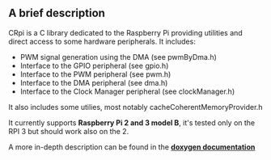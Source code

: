 
A brief description
-------------------

CRpi is a C library dedicated to the Raspberry Pi providing utilities and direct access to some hardware peripherals. It includes:

* PWM signal generation using the DMA (see pwmByDma.h)
* Interface to the GPIO peripheral (see gpio.h)
* Interface to the PWM peripheral (see pwm.h)
* Interface to the DMA peripheral (see dma.h)
* Interface to the Clock Manager peripheral (see clockManager.h)

It also includes some utilies, most notably cacheCoherentMemoryProvider.h

It currently supports **Raspberry Pi 2 and 3 model B**, it's tested only on the RPI 3 but should work also on the 2.

A more in-depth description can be found in the [**doxygen documentation**](https://c-rizz.github.io/CRpi/html/index.html)
